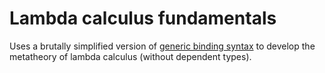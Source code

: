# Lambda calculus fundamentals

Uses a brutally simplified version of [generic binding syntax](https://gallais.github.io/pdf/generic-syntax.pdf) to develop the metatheory of lambda calculus (without dependent types).
